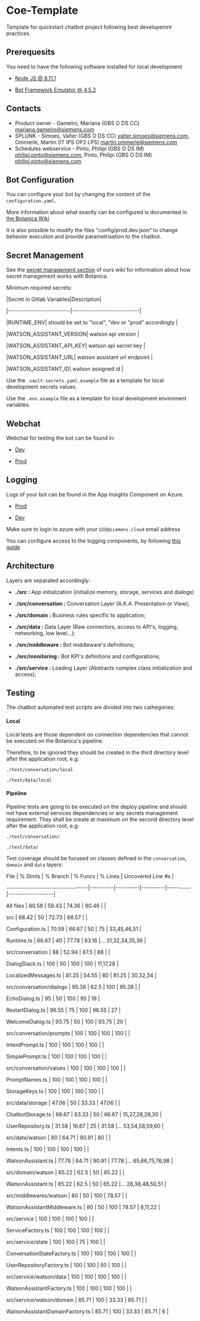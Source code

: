 
# Coe-Template

  

Template for quickstart chatbot project following best developemnt practices.

  

## Prerequesits

  

You need to have the following software installed for local development

  

-  [Node JS @ 8.11.1](https://nodejs.org/download/release/v8.11.1/)

-  [Bot Framework Emulator @ 4.5.2](https://github.com/Microsoft/BotFramework-Emulator)

## Contacts
- Product owner - Gameiro, Mariana (GBS O DS CC) <mariana.gameiro@siemens.com>
- SPLUNK  - Simoes, Valter (GBS O DS CC) <valter.simoes@siemens.com>, Ommerle, Martin (IT IPS OP2 LPS) <martin.ommerle@siemens.com>
- Schedules webservice - Pinto, Philipi (GBS O DS IM) <philipi.pinto@siemens.com>, Pinto, Philipi (GBS O DS IM) <philipi.pinto@siemens.com>
## Bot Configuration

  

You can configure your bot by changing the content of the `configuration.yaml`.

More information about what exactly can be configured is documented in [the Botanica Wiki](https://code.siemens.com/botanica/botanica/wikis/bot-configuration)

  

It is also possible to modify the files "config/prod.dev.json" to change behavior execution and provide parametrisation to the chatbot.

  

## Secret Management

  

See the [secret management section](https://code.siemens.com/botanica/botanica/wikis/botanica-library#secret-management) of ours wiki for information about how secret management works with Botanica.

  

Minimum required secrets:

  

|Secret in Gitlab Variables|Description|

|--------------------------|----------------------------|

|RUNTIME_ENV| should be set to "local", "dev or "prod" accordingly |

|WATSON_ASSISTANT_VERSION| watson api version |

|WATSON_ASSISTANT_API_KEY| watson api secret key |

|WATSON_ASSISTANT_URL| watson assistant url endpoint |

|WATSON_ASSISTANT_ID| watson assigned id |

  

Use the `.vault-secrets.yaml.example` file as a template for local development secrets values.

Use the `.env.example` file as a template for local development enviroment variables.

  

## Webchat

  

Webchat for testing the bot can be found in:

  

-  [Dev]()

-  [Prod]()

  

## Logging

  

Logs of your bot can be found in the App Insights Component on Azure.

  

-  [Prod]()

-  [Dev]()

  

Make sure to login to azure with your `GID@siemens.cloud` email address

  

You can configure access to the logging components, by following [this guide](https://code.siemens.com/botanica/botanica/wikis/bot-configuration#logging-configuration)

  

## Architecture

  

Layers are separated accordingly:

  

-  **./src :** App initialization (initialize memory, storage, services and dialogs)

-  **./src/conversation :** Conversation Layer (A.K.A. Presentation or View);

-  **./src/domain :** Business rules specific to application;

-  **./src/data :** Data Layer (Raw connectors, access to API's, logging, networking, low level...);

-  **./src/middleware :** Bot middleware's definitions;

-  **./src/monitoring :** Bot KPI's definitions and configurations;

-  **./src/service :** Loading Layer (Abstracts complex class initialization and access);

  
  

## Testing

  

The chatbot automated test scripts are divided into two cathegories:

  

#### Local

  

Local tests are those dependent on connection dependencies that cannot be executed on the Botanica's pipeline.

Therefore, to be ignored they should be created in the third directory level after the application root, e.g:

  

`./test/conversation/local`

`./test/data/local`

  

#### Pipeline

  

Pipeline tests are going to be executed on the deploy pipeline and should not have external services dependencies or any secrets management requirement. They shall be create at maximum on the second directory level after the application root, e.g:

  

`./test/conversation/`

`./test/data/`

  

Test coverage should be focused on classes defined in the `conversation`, `domain` and `data` layers:

  

File | % Stmts | % Branch | % Funcs | % Lines | Uncovered Line #s |

----------------------------------|----------|----------|----------|----------|-------------------|

All files | 80.58 | 59.43 | 74.36 | 80.46 | |

src | 68.42 | 50 | 72.73 | 68.57 | |

Configuration.ts | 70.59 | 66.67 | 50 | 75 | 33,45,46,51 |

Runtime.ts | 66.67 | 40 | 77.78 | 63.16 |... 31,32,34,35,36 |

src/conversation | 88 | 52.94 | 87.5 | 88 | |

DialogStack.ts | 100 | 50 | 100 | 100 | 11,17,28 |

LocalizedMessages.ts | 81.25 | 54.55 | 80 | 81.25 | 30,32,34 |

src/conversation/dialogs | 95.38 | 62.5 | 100 | 95.38 | |

EchoDialog.ts | 95 | 50 | 100 | 95 | 19 |

RestartDialog.ts | 96.55 | 75 | 100 | 96.55 | 27 |

WelcomeDialog.ts | 93.75 | 50 | 100 | 93.75 | 20 |

src/conversation/prompts | 100 | 100 | 100 | 100 | |

IntentPrompt.ts | 100 | 100 | 100 | 100 | |

SimplePrompt.ts | 100 | 100 | 100 | 100 | |

src/conversation/values | 100 | 100 | 100 | 100 | |

PromptNames.ts | 100 | 100 | 100 | 100 | |

StorageKeys.ts | 100 | 100 | 100 | 100 | |

src/data/storage | 47.06 | 50 | 33.33 | 47.06 | |

ChatbotStorage.ts | 66.67 | 83.33 | 50 | 66.67 | 15,27,28,29,30 |

UserRepository.ts | 31.58 | 16.67 | 25 | 31.58 |... 53,54,58,59,60 |

src/data/watson | 80 | 64.71 | 90.91 | 80 | |

Intents.ts | 100 | 100 | 100 | 100 | |

WatsonAssistant.ts | 77.78 | 64.71 | 90.91 | 77.78 |... 65,66,75,76,98 |

src/domain/watson | 65.22 | 62.5 | 50 | 65.22 | |

WatsonAssistant.ts | 65.22 | 62.5 | 50 | 65.22 |... 28,38,48,50,51 |

src/middlewares/watson | 80 | 50 | 100 | 78.57 | |

WatsonAssistantMiddleware.ts | 80 | 50 | 100 | 78.57 | 8,11,22 |

src/service | 100 | 100 | 100 | 100 | |

ServiceFactory.ts | 100 | 100 | 100 | 100 | |

src/service/state | 100 | 100 | 75 | 100 | |

ConversationStateFactory.ts | 100 | 100 | 100 | 100 | |

UserRepositoryFactory.ts | 100 | 100 | 50 | 100 | |

src/service/watson/data | 100 | 100 | 100 | 100 | |

WatsonAssistantFactory.ts | 100 | 100 | 100 | 100 | |

src/service/watson/domain | 85.71 | 100 | 33.33 | 85.71 | |

WatsonAssistantDomainFactory.ts | 85.71 | 100 | 33.33 | 85.71 | 6 |
